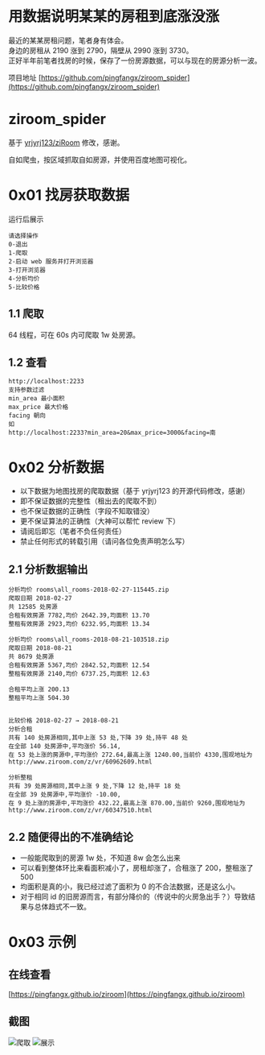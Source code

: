 # 用数据说明某某的房租到底涨没涨
最近的某某房租问题，笔者身有体会。  
身边的房租从 2190 涨到 2790，隔壁从 2990 涨到 3730。  
正好半年前笔者找房的时候，保存了一份房源数据，可以与现在的房源分析一波。

项目地址 [https://github.com/pingfangx/ziroom_spider](https://github.com/pingfangx/ziroom_spider) 

# ziroom_spider
基于 [yrjyrj123/ziRoom](https://github.com/yrjyrj123/ziRoom) 修改，感谢。

自如爬虫，按区域抓取自如房源，并使用百度地图可视化。

# 0x01 找房获取数据
运行后展示

    请选择操作
    0-退出
    1-爬取
    2-启动 web 服务并打开浏览器
    3-打开浏览器
    4-分析均价
    5-比较价格

## 1.1 爬取  
64 线程，可在 60s 内可爬取 1w 处房源。

## 1.2 查看
    http://localhost:2233
    支持参数过滤
    min_area 最小面积
    max_price 最大价格
    facing 朝向
    如
    http://localhost:2233?min_area=20&max_price=3000&facing=南


# 0x02 分析数据
* 以下数据为地图找房的爬取数据（基于 yrjyrj123 的开源代码修改，感谢）
* 即不保证数据的完整性（租出去的爬取不到）
* 也不保证数据的正确性（字段不知取错没）
* 更不保证算法的正确性（大神可以帮忙 review 下）
* 请阅后即忘（笔者不负任何责任）
* 禁止任何形式的转载引用（请问各位免责声明怎么写）
 
## 2.1 分析数据输出

    分析均价 rooms\all_rooms-2018-02-27-115445.zip
    爬取日期 2018-02-27
    共 12585 处房源
    合租有效房源 7782,均价 2642.39,均面积 13.70
    整租有效房源 2923,均价 6232.95,均面积 13.34

    分析均价 rooms\all_rooms-2018-08-21-103518.zip
    爬取日期 2018-08-21
    共 8679 处房源
    合租有效房源 5367,均价 2842.52,均面积 12.54
    整租有效房源 2140,均价 6737.25,均面积 12.63

    合租平均上涨 200.13
    整租平均上涨 504.30
    
    
    比较价格 2018-02-27 → 2018-08-21
    分析合租
    共有 140 处房源相同,其中上涨 53 处,下降 39 处,持平 48 处
    在全部 140 处房源中,平均涨价 56.14,
    在 53 处上涨的房源中,平均涨价 272.64,最高上涨 1240.00,当前价 4330,围观地址为 http://www.ziroom.com/z/vr/60962609.html

    分析整租
    共有 39 处房源相同,其中上涨 9 处,下降 12 处,持平 18 处
    在全部 39 处房源中,平均涨价 -10.00,
    在 9 处上涨的房源中,平均涨价 432.22,最高上涨 870.00,当前价 9260,围观地址为 http://www.ziroom.com/z/vr/60347510.html

## 2.2 随便得出的不准确结论    
* 一般能爬取到的房源 1w 处，不知道 8w 会怎么出来
* 可以看到整体环比来看面积减小了，房租却涨了，合租涨了 200，整租涨了 500  
* 均面积是真的小，我已经过滤了面积为 0 的不合法数据，还是这么小。
* 对于相同 id 的旧房源而言，有部分降价的（传说中的火房急出手？）导致结果与总体趋式不一致。

# 0x03 示例
## 在线查看
[https://pingfangx.github.io/ziroom](https://pingfangx.github.io/ziroom)
## 截图
![爬取](https://github.com/pingfangx/ziroom_spider/blob/master/screenshot/screenshot01.png?raw=true)
![展示](https://github.com/pingfangx/ziroom_spider/blob/master/screenshot/screenshot02.png?raw=true)